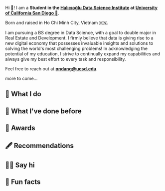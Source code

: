---
---
Hi 👋! I am a **Student in the [Halıcıoğlu Data Science Institute](https://datascience.ucsd.edu) at [University of California San Diego 🔱](https://www.ucsd.edu)**.

Born and raised in Ho Chi Minh City, Vietnam 🇻🇳.

I am pursuing a BS degree in Data Science, with a goal to double major in Real Estate and Development. I firmly believe that data is giving rise to a new digital economy that possesses invaluable insights and solutions to solving the world's most challenging problems! In acknowledging the potential of my education, I strive to continually expand my capabilities and always give my best effort to every task and responsibility.

Feel free to reach out at **pndang@ucsd.edu**.

more to come...


## 🤷 What I do

## 🦕 What I've done before

## 🏅 Awards

## 🖋️ Recommendations

## 👋🏻 Say hi

## 📠 Fun facts

